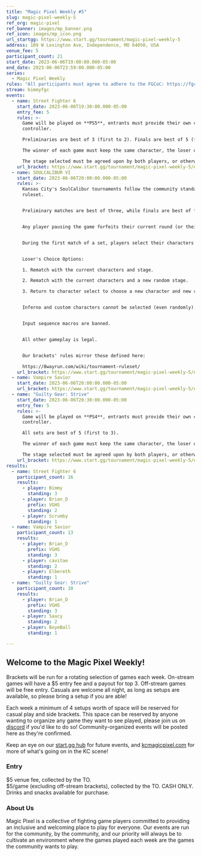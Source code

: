 ```yaml
---
title: "Magic Pixel Weekly #5"
slug: magic-pixel-weekly-5
ref_org: magic-pixel
ref_banner: images/mp_banner.png
ref_icon: images/mp_icon.png
url_startgg: https://www.start.gg/tournament/magic-pixel-weekly-5
address: 109 W Lexington Ave, Independence, MO 64050, USA
venue_fee: 5
participant_count: 21
start_date: 2023-06-06T19:00:00.000-05:00
end_date: 2023-06-06T23:59:00.000-05:00
series:
  - Magic Pixel Weekly
rules: "All participants must agree to adhere to the FGCoC: https://fgcoc.com/"
stream: bimmyfgc
events:
  - name: Street Fighter 6
    start_date: 2023-06-06T19:30:00.000-05:00
    entry_fee: 5
    rules: >-
      Game will be played on **PS5**, entrants must provide their own compatible
      controller.  

      Preliminaries are best of 3 (first to 2). Finals are best of 5 (first to 3).  

      The winner of each game must keep the same character, the loser of that game may switch characters.  

      The stage selected must be agreed upon by both players, or otherwise selected at random.
    url_bracket: https://www.start.gg/tournament/magic-pixel-weekly-5/events/street-fighter-6/brackets/1383088/2101511
  - name: SOULCALIBUR VI
    start_date: 2023-06-06T20:00:00.000-05:00
    rules: >-
      Kansas City's SoulCalibur tournaments follow the community standard
      ruleset.


      Preliminary matches are best of three, while finals are best of five.


      Any player pausing the game forfeits their current round (or their next round if they are not a participant in the current match).


      During the first match of a set, players select their characters and the stage is selected at random.  After a match, the winner is "locked" into their character.  They are not permitted to switch their character until (and unless) they lose a subsequent match.  All matches within a set are loser's choice, with no cap on a particular option.


      Loser's Choice Options:

      1. Rematch with the current characters and stage.

      2. Rematch with the current characters and a new random stage.

      3. Return to character select to choose a new character and new random stage.


      Inferno and custom characters cannot be selected (even randomly).


      Input sequence macros are banned.


      All other gameplay is legal.


      Our brackets' rules mirror those defined here:

      https://8wayrun.com/wiki/tournament-ruleset/
    url_bracket: https://www.start.gg/tournament/magic-pixel-weekly-5/events/scvi-double-elimination/brackets/1383086/2101509
  - name: Vampire Savior
    start_date: 2023-06-06T20:00:00.000-05:00
    url_bracket: https://www.start.gg/tournament/magic-pixel-weekly-5/events/vampire-savior/brackets/1383113/2101561
  - name: "Guilty Gear: Strive"
    start_date: 2023-06-06T20:30:00.000-05:00
    entry_fee: 5
    rules: >-
      Game will be played on **PS4**, entrants must provide their own compatible
      controller.  

      All sets are best of 5 (first to 3).  

      The winner of each game must keep the same character, the loser of that game may switch characters.  

      The stage selected must be agreed upon by both players, or otherwise selected at random.
    url_bracket: https://www.start.gg/tournament/magic-pixel-weekly-5/events/strive/brackets/1383082/2101505
results:
  - name: Street Fighter 6
    participant_count: 16
    results:
      - player: Bimmy
        standing: 3
      - player: Brian_D
        prefix: VGHS
        standing: 2
      - player: Scrumby
        standing: 1
  - name: Vampire Savior
    participant_count: 13
    results:
      - player: Brian_D
        prefix: VGHS
        standing: 3
      - player: cavitae
        standing: 2
      - player: Elbereth
        standing: 1
  - name: "Guilty Gear: Strive"
    participant_count: 10
    results:
      - player: Brian_D
        prefix: VGHS
        standing: 3
      - player: Saucy
        standing: 2
      - player: BoyeBall
        standing: 1

---
```


## Welcome to the Magic Pixel Weekly! 

Brackets will be run for a rotating selection of games each week. On-stream games will have a $5 entry fee and a payout for top 3. Off-stream games will be free entry. Casuals are welcome all night, as long as setups are available, so please bring a setup if you are able!

Each week a minimum of 4 setups worth of space will be reserved for casual play and side brackets. This space can be reserved by anyone wanting to organize any game they want to see played, please join us on [discord](https://discord.gg/jkmn6CVrrQ) if you'd like to do so! Community-organized events will be posted here as they're confirmed.

Keep an eye on our [start.gg hub](https://www.start.gg/hub/magic-pixel) for future events, and [kcmagicpixel.com](https://kcmagicpixel.com) for more of what's going on in the KC scene!

### Entry

$5 venue fee, collected by the TO.  
$5/game (excluding off-stream brackets), collected by the TO. CASH ONLY.  
Drinks and snacks available for purchase.

### About Us

Magic Pixel is a collective of fighting game players committed to providing an inclusive and welcoming place to play for everyone. Our events are run for the community, by the community, and our priority will always be to cultivate an environment where the games played each week are the games the community wants to play.
  